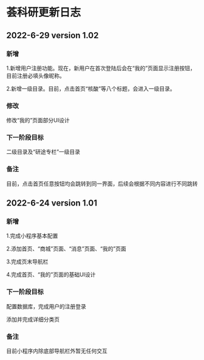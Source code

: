 # 荟科研更新日志

## 2022-6-29 version 1.02

### 新增

1.新增用户注册功能。现在，新用户在首次登陆后会在“我的”页面显示注册按钮，目前注册必填头像昵称。

2.新增一级目录。目前，点击首页“核酸”等八个标题，会进入一级目录。

### 修改

修改“我的”页面部分UI设计

### 下一阶段目标

二级目录及“研途专栏”一级目录

### 备注

目前，点击首页任意按钮均会跳转到同一界面，后续会根据不同内容进行不同跳转


## 2022-6-24 version 1.01

### 新增

1.完成小程序基本配置

2.添加首页、“商城”页面、“消息”页面、“我的”页面

3.完成页末导航栏

4.完成首页、“我的”页面的基础UI设计


### 下一阶段目标

配置数据库，完成用户的注册登录

添加并完成详细分类页

### 备注 

目前小程序内除底部导航栏外暂无任何交互
